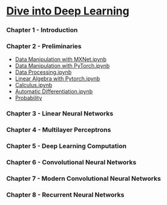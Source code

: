 # [Dive into Deep Learning](https://d2l.ai/)

### Chapter 1 - Introduction

### Chapter 2 - Preliminaries

- [Data Manipulation with MXNet.ipynb](https://github.com/Andrew-Ng-s-number-one-fan/Dive-into-Deep-Learning/blob/master/MXNet/C1-1-Data%20Manipulation-with-MXNet.ipynb)
- [Data Manipulation with PyTorch.ipynb](https://github.com/Andrew-Ng-s-number-one-fan/Dive-into-Deep-Learning/blob/master/PyTorch/C1-1-Data%20Manipulation-with-PyTorch.ipynb)
- [Data Processing.ipynb](https://github.com/Andrew-Ng-s-number-one-fan/Dive-into-Deep-Learning/blob/master/PyTorch/C2-2-Data-Processing.ipynb)
- [Linear Algebra with Pytorch.ipynb](https://github.com/Andrew-Ng-s-number-one-fan/Dive-into-Deep-Learning/blob/master/PyTorch/C2-3-Linear-Algebra-with-Pytorch.ipynb)
- [Calculus.ipynb]()
- [Automatic Differentiation.ipynb]()
- [Probability]()

### Chapter 3 - Linear Neural Networks

### Chapter 4 - Multilayer Perceptrons

### Chapter 5 - Deep Learning Computation

### Chapter 6 - Convolutional Neural Networks

### Chapter 7 - Modern Convolutional Neural Networks

### Chapter 8 - Recurrent Neural Networks
